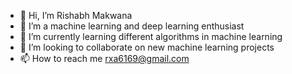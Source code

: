 - 👋 Hi, I’m Rishabh Makwana
- 👀 I’m a machine learning and deep learning enthusiast
- 🌱 I’m currently learning different algorithms in machine learning
- 💞️ I’m looking to collaborate on new machine learning projects 
- 📫 How to reach me rxa6169@gmail.com



